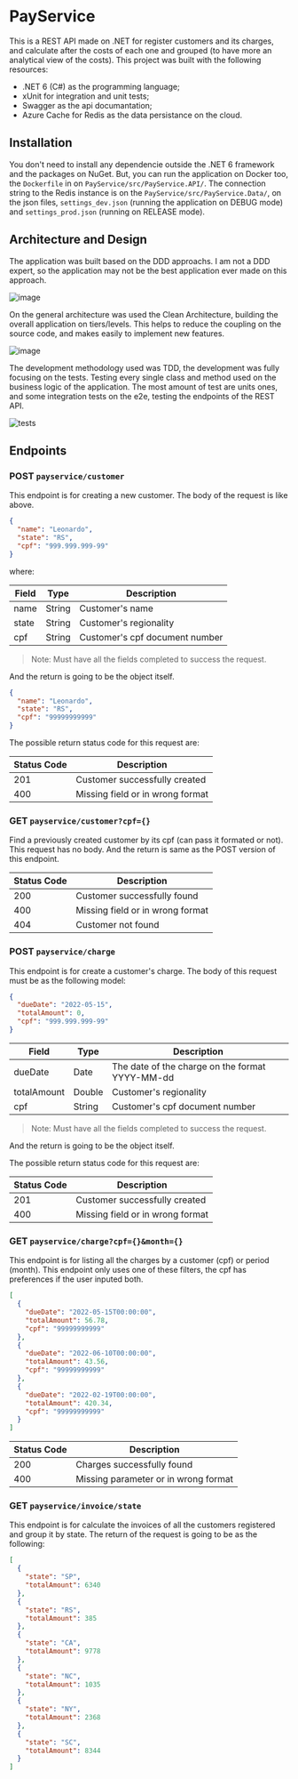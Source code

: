 # PayService

This is a REST API made on .NET for register customers and its charges, and calculate after the costs of each one and grouped (to have
more an analytical view of the costs).
This project was built with the following resources:

* .NET 6 (C#) as the programming language;
* xUnit for integration and unit tests;
* Swagger as the api documantation;
* Azure Cache for Redis as the data persistance on the cloud.

## Installation

You don't need to install any dependencie outside the .NET 6 framework and the packages on NuGet. But, you can
run the application on Docker too, the ```Dockerfile``` in on ```PayService/src/PayService.API/```.
The connection string to the Redis instance is on the ``` PayService/src/PayService.Data/ ```, on the json files, ```settings_dev.json``` (running
the application on DEBUG mode) and ```settings_prod.json``` (running on RELEASE mode).

## Architecture and Design

The application was built based on the DDD approachs. I am not a DDD expert, so the application may not be the best application
ever made on this approach.

![image](https://user-images.githubusercontent.com/40045069/168699501-40667591-a1b6-44ea-b37f-b8a9cf3ff4bc.png)

On the general architecture was used the Clean Architecture, building the overall application on tiers/levels. This helps to 
reduce the coupling on the source code, and makes easily to implement new features.

![image](https://user-images.githubusercontent.com/40045069/168700641-9e3aad1c-f197-499c-ac15-b9bc4af92eab.png)

The development methodology used was TDD, the development was fully focusing on the tests. Testing every single class and method used
on the business logic of the application. The most amount of test are units ones, and some integration tests on the e2e, testing the 
endpoints of the REST API.

![tests](https://user-images.githubusercontent.com/40045069/168700713-76cc410a-60a2-47d7-bac4-f5d2cec708d0.png)

## Endpoints

### POST `payservice/customer`

This endpoint is for creating a new customer.
The body of the request is like above.


```json
{
  "name": "Leonardo",
  "state": "RS",
  "cpf": "999.999.999-99"
}
```

where:

| Field       | Type   | Description                    |
|-------------|--------|--------------------------------|
| name        | String | Customer's name                |
| state       | String | Customer's regionality         |
| cpf         | String | Customer's cpf document number |


> Note:
> Must have all the fields completed to success the request.

And the return is going to be the object itself.

```json
{
  "name": "Leonardo",
  "state": "RS",
  "cpf": "99999999999"
}
```
The possible return status code for this request are:

| Status Code | Description                       |
|-------------|-----------------------------------|
| 201         | Customer successfully created     |
| 400         | Missing field or in wrong format  |


### GET `payservice/customer?cpf={}`

Find a previously created customer by its cpf (can pass it formated or not).
This request has no body. And the return is same as the POST version of this endpoint.

| Status Code | Description                       |
|-------------|-----------------------------------|
| 200         | Customer successfully found       |
| 400         | Missing field or in wrong format  |
| 404         | Customer not found                |

### POST `payservice/charge`

This endpoint is for create a customer's charge.
The body of this request must be as the following model:

```json
{
  "dueDate": "2022-05-15",
  "totalAmount": 0,
  "cpf": "999.999.999-99"
}
```
| Field       | Type   | Description                                     |
|-------------|--------|-------------------------------------------------|
| dueDate     | Date   | The date of the charge on the format YYYY-MM-dd |
| totalAmount | Double | Customer's regionality                          |
| cpf         | String | Customer's cpf document number                  |

> Note:
> Must have all the fields completed to success the request.

And the return is going to be the object itself.

The possible return status code for this request are:

| Status Code | Description                       |
|-------------|-----------------------------------|
| 201         | Customer successfully created     |
| 400         | Missing field or in wrong format  |

### GET `payservice/charge?cpf={}&month={}`

This endpoint is for listing all the charges by a customer (cpf) or period (month). This endpoint only uses one
of these filters, the cpf has preferences if the user inputed both.

```json
[
  {
    "dueDate": "2022-05-15T00:00:00",
    "totalAmount": 56.78,
    "cpf": "99999999999"
  },
  {
    "dueDate": "2022-06-10T00:00:00",
    "totalAmount": 43.56,
    "cpf": "99999999999"
  },
  {
    "dueDate": "2022-02-19T00:00:00",
    "totalAmount": 420.34,
    "cpf": "99999999999"
  }
]
```

| Status Code | Description                           |
|-------------|---------------------------------------|
| 200         | Charges successfully found            |
| 400         | Missing parameter or in wrong format  |


### GET `payservice/invoice/state`

This endpoint is for calculate the invoices of all the customers registered and group it by state.
The return of the request is going to be as the following:

```json
[
  {
    "state": "SP",
    "totalAmount": 6340
  },
  {
    "state": "RS",
    "totalAmount": 385
  },
  {
    "state": "CA",
    "totalAmount": 9778
  },
  {
    "state": "NC",
    "totalAmount": 1035
  },
  {
    "state": "NY",
    "totalAmount": 2368
  },
  {
    "state": "SC",
    "totalAmount": 8344
  }
]
```
